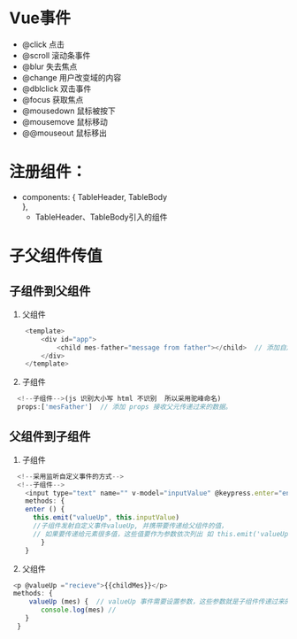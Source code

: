 # Vue事件
-  @click  点击
-  @scroll  滚动条事件
-  @blur  失去焦点
-  @change 用户改变域的内容
-  @dblclick  双击事件
-  @focus 获取焦点
-  @mousedown 鼠标被按下
-  @mousemove 鼠标移动
-  @@mouseout 鼠标移出
# 注册组件：
- components: {
      TableHeader,
      TableBody  
    },
    - TableHeader、TableBody引入的组件
# 子父组件传值
## 子组件到父组件
1. 父组件
```js
    <template>
        <div id="app">
            <child mes-father="message from father"></child>  // 添加自定义属性
        </div>
    </template>
```
2. 子组件
```js
  <!--子组件-->(js 识别大小写 html 不识别  所以采用驼峰命名)
  props:['mesFather']  // 添加 props 接收父元传递过来的数据。
```
## 父组件到子组件
1. 子组件
```js
  <!--采用监听自定义事件的方式-->
  <!--子组件-->
    <input type="text" name="" v-model="inputValue" @keypress.enter="enter">
    methods: {
    enter () {
      this.emit("valueUp", this.inputValue) 
      //子组件发射自定义事件valueUp, 并携带要传递给父组件的值，
      // 如果要传递给元素很多值，这些值要作为参数依次列出 如 this.emit('valueUp', this.inputValue, this.msg); 
        }
    }
```
2. 父组件
```js
 <p @valueUp ="recieve">{{childMes}}</p>
 methods: {
     valueUp (mes) {  // valueUp 事件需要设置参数，这些参数就是子组件传递过来的数据，因此，参数的个数，也要和子元素传递过来的一致。
        console.log(mes) //
    }
  }
```